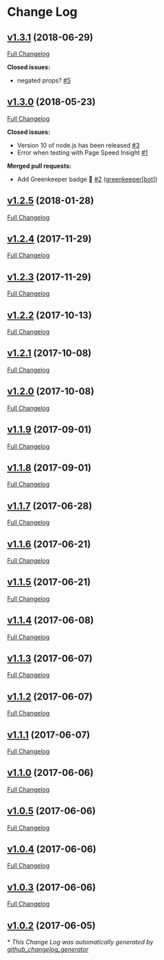 # Change Log

## [v1.3.1](https://github.com/quentin-sommer/react-useragent/tree/v1.3.1) (2018-06-29)
[Full Changelog](https://github.com/quentin-sommer/react-useragent/compare/v1.3.0...v1.3.1)

**Closed issues:**

- negated props? [\#5](https://github.com/quentin-sommer/react-useragent/issues/5)

## [v1.3.0](https://github.com/quentin-sommer/react-useragent/tree/v1.3.0) (2018-05-23)
[Full Changelog](https://github.com/quentin-sommer/react-useragent/compare/v1.2.5...v1.3.0)

**Closed issues:**

- Version 10 of node.js has been released [\#3](https://github.com/quentin-sommer/react-useragent/issues/3)
- Error when testing with Page Speed Insight [\#1](https://github.com/quentin-sommer/react-useragent/issues/1)

**Merged pull requests:**

- Add Greenkeeper badge 🌴 [\#2](https://github.com/quentin-sommer/react-useragent/pull/2) ([greenkeeper[bot]](https://github.com/apps/greenkeeper))

## [v1.2.5](https://github.com/quentin-sommer/react-useragent/tree/v1.2.5) (2018-01-28)
[Full Changelog](https://github.com/quentin-sommer/react-useragent/compare/v1.2.4...v1.2.5)

## [v1.2.4](https://github.com/quentin-sommer/react-useragent/tree/v1.2.4) (2017-11-29)
[Full Changelog](https://github.com/quentin-sommer/react-useragent/compare/v1.2.3...v1.2.4)

## [v1.2.3](https://github.com/quentin-sommer/react-useragent/tree/v1.2.3) (2017-11-29)
[Full Changelog](https://github.com/quentin-sommer/react-useragent/compare/v1.2.2...v1.2.3)

## [v1.2.2](https://github.com/quentin-sommer/react-useragent/tree/v1.2.2) (2017-10-13)
[Full Changelog](https://github.com/quentin-sommer/react-useragent/compare/v1.2.1...v1.2.2)

## [v1.2.1](https://github.com/quentin-sommer/react-useragent/tree/v1.2.1) (2017-10-08)
[Full Changelog](https://github.com/quentin-sommer/react-useragent/compare/v1.2.0...v1.2.1)

## [v1.2.0](https://github.com/quentin-sommer/react-useragent/tree/v1.2.0) (2017-10-08)
[Full Changelog](https://github.com/quentin-sommer/react-useragent/compare/v1.1.9...v1.2.0)

## [v1.1.9](https://github.com/quentin-sommer/react-useragent/tree/v1.1.9) (2017-09-01)
[Full Changelog](https://github.com/quentin-sommer/react-useragent/compare/v1.1.8...v1.1.9)

## [v1.1.8](https://github.com/quentin-sommer/react-useragent/tree/v1.1.8) (2017-09-01)
[Full Changelog](https://github.com/quentin-sommer/react-useragent/compare/v1.1.7...v1.1.8)

## [v1.1.7](https://github.com/quentin-sommer/react-useragent/tree/v1.1.7) (2017-06-28)
[Full Changelog](https://github.com/quentin-sommer/react-useragent/compare/v1.1.6...v1.1.7)

## [v1.1.6](https://github.com/quentin-sommer/react-useragent/tree/v1.1.6) (2017-06-21)
[Full Changelog](https://github.com/quentin-sommer/react-useragent/compare/v1.1.5...v1.1.6)

## [v1.1.5](https://github.com/quentin-sommer/react-useragent/tree/v1.1.5) (2017-06-21)
[Full Changelog](https://github.com/quentin-sommer/react-useragent/compare/v1.1.4...v1.1.5)

## [v1.1.4](https://github.com/quentin-sommer/react-useragent/tree/v1.1.4) (2017-06-08)
[Full Changelog](https://github.com/quentin-sommer/react-useragent/compare/v1.1.3...v1.1.4)

## [v1.1.3](https://github.com/quentin-sommer/react-useragent/tree/v1.1.3) (2017-06-07)
[Full Changelog](https://github.com/quentin-sommer/react-useragent/compare/v1.1.2...v1.1.3)

## [v1.1.2](https://github.com/quentin-sommer/react-useragent/tree/v1.1.2) (2017-06-07)
[Full Changelog](https://github.com/quentin-sommer/react-useragent/compare/v1.1.1...v1.1.2)

## [v1.1.1](https://github.com/quentin-sommer/react-useragent/tree/v1.1.1) (2017-06-07)
[Full Changelog](https://github.com/quentin-sommer/react-useragent/compare/v1.1.0...v1.1.1)

## [v1.1.0](https://github.com/quentin-sommer/react-useragent/tree/v1.1.0) (2017-06-06)
[Full Changelog](https://github.com/quentin-sommer/react-useragent/compare/v1.0.5...v1.1.0)

## [v1.0.5](https://github.com/quentin-sommer/react-useragent/tree/v1.0.5) (2017-06-06)
[Full Changelog](https://github.com/quentin-sommer/react-useragent/compare/v1.0.4...v1.0.5)

## [v1.0.4](https://github.com/quentin-sommer/react-useragent/tree/v1.0.4) (2017-06-06)
[Full Changelog](https://github.com/quentin-sommer/react-useragent/compare/v1.0.3...v1.0.4)

## [v1.0.3](https://github.com/quentin-sommer/react-useragent/tree/v1.0.3) (2017-06-06)
[Full Changelog](https://github.com/quentin-sommer/react-useragent/compare/v1.0.2...v1.0.3)

## [v1.0.2](https://github.com/quentin-sommer/react-useragent/tree/v1.0.2) (2017-06-05)


\* *This Change Log was automatically generated by [github_changelog_generator](https://github.com/skywinder/Github-Changelog-Generator)*